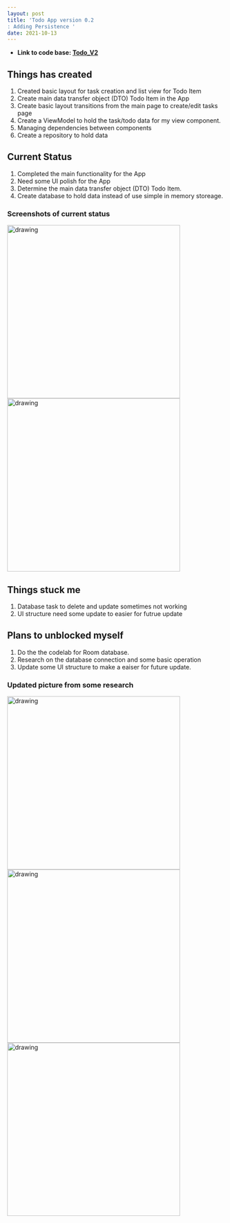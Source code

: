 ```yaml
---
layout: post
title: 'Todo App version 0.2
: Adding Persistence '
date: 2021-10-13
---
```


- **Link to code base: [Todo_V2](https://github.com/zhuxinyishcn/NEUSEA-XinyiZhu/tree/main/Todo_List)**

## Things has created

1. Created basic layout for task creation and list view for Todo Item
2. Create main data transfer object (DTO) Todo Item in the App
3. Create basic layout transitions from the main page to create/edit tasks page
4. Create a ViewModel to hold the task/todo data for my view component.
5. Managing dependencies between components
6. Create a repository to hold data

## Current Status

1. Completed the main functionality for the App
2. Need some UI polish for the App
3. Determine the main data transfer object (DTO) Todo Item.
4. Create database to hold data instead of use simple in memory storeage.

### Screenshots of current status

<img src="https://raw.githubusercontent.com/zhuxinyishcn/CS5520-Project/gh-pages/_screenShot/todo_3.PNG" alt="drawing" width="400"/>
<img src="https://raw.githubusercontent.com/zhuxinyishcn/CS5520-Project/gh-pages/_screenShot/todo_5.PNG" alt="drawing" width="400"/>

## Things stuck me

1. Database task to delete and update sometimes not working
2. UI structure need some update to easier for futrue update

## Plans to unblocked myself

1. Do the the codelab for Room database.
2. Research on the database connection and some basic operation
3. Update some UI structure to make a eaiser for future update.

### Updated picture from some research 
<img src="https://raw.githubusercontent.com/zhuxinyishcn/CS5520-Project/gh-pages/_screenShot/todo_6.PNG" alt="drawing" width="400"/>
<img src="https://raw.githubusercontent.com/zhuxinyishcn/CS5520-Project/gh-pages/_screenShot/todo_7.PNG" alt="drawing" width="400"/>
<img src="https://raw.githubusercontent.com/zhuxinyishcn/CS5520-Project/gh-pages/_screenShot/todo_8.PNG" alt="drawing" width="400"/>

